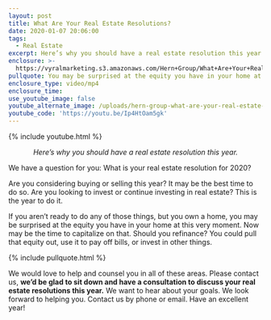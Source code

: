 ```yaml
---
layout: post
title: What Are Your Real Estate Resolutions?
date: 2020-01-07 20:06:00
tags:
  - Real Estate
excerpt: Here’s why you should have a real estate resolution this year.
enclosure: >-
  https://vyralmarketing.s3.amazonaws.com/Hern+Group/What+Are+Your+Real+Estate+Resolutions_.mp4
pullquote: You may be surprised at the equity you have in your home at this very moment.
enclosure_type: video/mp4
enclosure_time:
use_youtube_image: false
youtube_alternate_image: /uploads/hern-group-what-are-your-real-estate-resolutions-youtube.jpg
youtube_code: 'https://youtu.be/Ip4HtOam5gk'
---
```


{% include youtube.html %}

<p style="text-align: center;"><em>Here’s why you should have a real estate resolution this year.</em></p>

We have a question for you: What is your real estate resolution for 2020?&nbsp;

Are you considering buying or selling this year? It may be the best time to do so. Are you looking to invest or continue investing in real estate? This is the year to do it.&nbsp;

If you aren’t ready to do any of those things, but you own a home, you may be surprised at the equity you have in your home at this very moment. Now may be the time to capitalize on that. Should you refinance? You could pull that equity out, use it to pay off bills, or invest in other things.&nbsp;

{% include pullquote.html %}

We would love to help and counsel you in all of these areas. Please contact us, **we’d be glad to sit down and have a consultation to discuss your real estate resolutions this year.** We want to hear about your goals. We look forward to helping you. Contact us by phone or email. Have an excellent year\!